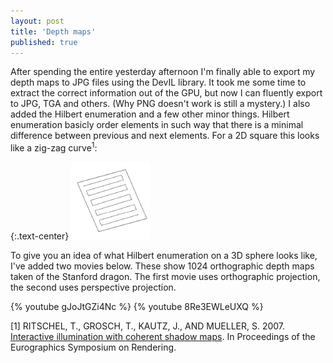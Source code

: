 ```yaml
---
layout: post
title: 'Depth maps'
published: true
---
```


After spending the entire yesterday afternoon I'm finally able to export my depth maps to JPG files using the DevIL library. It took me some time to extract the correct information out of the GPU, but now I can fluently export to JPG, TGA and others. (Why PNG doesn't work is still a mystery.) I also added the Hilbert enumeration and a few other minor things. Hilbert enumeration basicly order elements in such way that there is a minimal difference between previous and next elements. For a 2D square this looks like a zig-zag curve<sup>1</sup>:

{:.text-center}
![Zig-zag curve](/uploads/2010/11/Zig-Zag-Curve.png)

To give you an idea of what Hilbert enumeration on a 3D sphere looks like, I've added two movies below. These show 1024 orthographic depth maps taken of the Stanford dragon. The first movie uses orthographic projection, the second uses perspective projection.

{% youtube gJoJtGZi4Nc %}
{% youtube 8Re3EWLeUXQ %}

[1] RITSCHEL, T., GROSCH, T., KAUTZ, J., AND MUELLER, S.
2007. <a href="http://web4.cs.ucl.ac.uk/staff/j.kautz/publications/coherentShadowMapsEGSR07.pdf" target="_blank">Interactive illumination with coherent shadow maps</a>. In
Proceedings of the Eurographics Symposium on Rendering.
